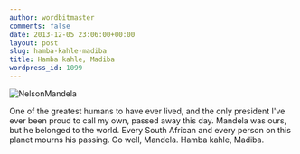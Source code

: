 ```yaml
---
author: wordbitmaster
comments: false
date: 2013-12-05 23:06:00+00:00
layout: post
slug: hamba-kahle-madiba
title: Hamba kahle, Madiba
wordpress_id: 1099
---
```


![NelsonMandela](http://wordbit.com/wp-content/uploads/2013/12/NelsonMandela.jpg)

One of the greatest humans to have ever lived, and the only president I've ever been proud to call my own, passed away this day. Mandela was ours, but he belonged to the world. Every South African and every person on this planet mourns his passing. Go well, Mandela. Hamba kahle, Madiba.


